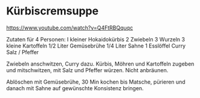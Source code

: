  Kürbiscremsuppe
===============

https://www.youtube.com/watch?v=Q4FtRBQquqc

Zutaten für 4 Personen:
		I kleiner Hokaidokürbis
		2 Zwiebeln
		3 Wurzeln
		3 kleine Kartoffeln
		1/2 Liter Gemüsebrühe
		1/4 Liter Sahne
		1 Esslöffel Curry
		Salz / Pfeffer


Zwiebeln anschwitzen, Curry dazu. Kürbis, Möhren und Kartoffeln zugeben und mitschwitzen, mit Salz und Pfeffer würzen. Nicht anbräunen.

Ablöschen mit Gemüsebrühe, 30 Min kochen bis Matsche, pürieren und danach mit Sahne auf gewünschte Konsistenz bringen.